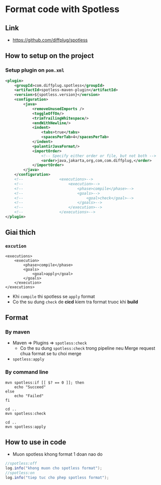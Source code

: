 # Format code with Spotless
## Link
- https://github.com/diffplug/spotless

## How to setup on the project
### Setup plugin on `pom.xml`
```xml
<plugin>
    <groupId>com.diffplug.spotless</groupId>
    <artifactId>spotless-maven-plugin</artifactId>
    <version>${spotless.version}</version>
    <configuration>
        <java>
            <removeUnusedImports />
            <toggleOffOn/>
            <trimTrailingWhitespace/>
            <endWithNewline/>
            <indent>
                <tabs>true</tabs>
                <spacesPerTab>4</spacesPerTab>
            </indent>
            <palantirJavaFormat/>
            <importOrder>
                <!-- Specify either order or file, but not both -->
                <order>java,jakarta,org,com,com.diffplug,</order>
            </importOrder>
        </java>
    </configuration>
    <!--				<executions>-->
    <!--					<execution>-->
    <!--						<phase>compile</phase>-->
    <!--						<goals>-->
    <!--							<goal>check</goal>-->
    <!--						</goals>-->
    <!--					</execution>-->
    <!--				</executions>-->
</plugin>
```

## Giai thich
### `excution`
```shell
<executions>
    <execution>
        <phase>compile</phase>
        <goals>
            <goal>apply</goal>
        </goals>
    </execution>
</executions>
```
- Khi `compile` thi spotless se `apply` format 
- Co the su dung `check` de **cicd** kiem tra format truoc khi **build**

## Format
### By maven 
- Maven => Plugins => `spotless:check`
  - Co the su dung `spotless:check` trong pipeline neu Merge request chua format se tu choi merge
- `spotless:apply`

### By command line
```shell
mvn spotless:if [[ $? == 0 ]]; then
    echo "Succeed"
else
    echo "Failed"
fi
```

```shell
cd ..
mvn spotless:check
```

```shell
cd ..
mvn spotless:apply
```

## How to use in code
- Muon spotless khong format 1 doan nao do
```java
//spotless:off
log.info("khong muon cho spotless format");
//spotless:on
log.info("tiep tuc cho phep spotless format");
```